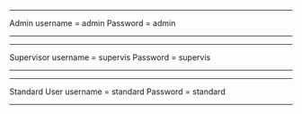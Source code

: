 ************************************
Admin username = admin
Password = admin
************************************

************************************
Supervisor username = supervis
Password = supervis
************************************

************************************
Standard User username = standard
Password = standard
************************************